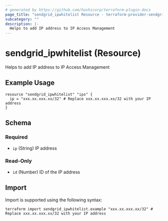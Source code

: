 ```yaml
---
# generated by https://github.com/hashicorp/terraform-plugin-docs
page_title: "sendgrid_ipwhitelist Resource - terraform-provider-sendgrid"
subcategory: ""
description: |-
  Helps to add IP address to IP Access Management
---
```


# sendgrid_ipwhitelist (Resource)

Helps to add IP address to IP Access Management

## Example Usage

```hcl
resource "sendgrid_ipwhitelist" "ips" {
  ip = "xxx.xx.xxx.xx/32" # Replace xxx.xx.xxx.xx/32 with your IP address
}
```

<!-- schema generated by tfplugindocs -->
## Schema

### Required

- `ip` (String) IP address

### Read-Only

- `id` (Number) ID of the IP address

## Import

Import is supported using the following syntax:

```shell
terraform import sendgrid_ipwhitelist.example "xxx.xx.xxx.xx/32" # Replace xxx.xx.xxx.xx/32 with your IP address
```
